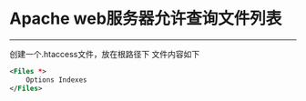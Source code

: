 # Apache web服务器允许查询文件列表
----------------
创建一个.htaccess文件，放在根路径下
文件内容如下
```xml
<Files *>
    Options Indexes
</Files>
```